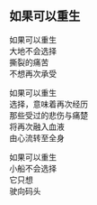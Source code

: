## 如果可以重生
如果可以重生<br>
大地不会选择<br>
撕裂的痛苦<br>
不想再次承受<br>

如果可以重生<br>
选择，意味着再次经历<br>
那些受过的悲伤与痛楚<br>
将再次融入血液<br>
由心流转至全身<br>

如果可以重生<br>
小船不会选择<br>
它只想<br>
驶向码头<br>
